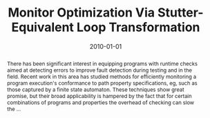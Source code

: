---
title: "Monitor Optimization Via Stutter-Equivalent Loop Transformation"
abstract: "There has been significant interest in equipping programs with runtime checks aimed at detecting errors to improve fault detection during testing and in the field. Recent work in this area has studied methods for efficiently monitoring a program execution's conformance to path property specifications, eg, such as those captured by a finite state automaton. These techniques show great promise, but their broad applicability is hampered by the fact that for certain combinations of programs and properties the overhead of checking can slow the …"
date: 2010-01-01
venue: "Proceedings of the 25th Annual ACM SIGPLAN Conference on Object-Oriented Programming, Systems, Languages, and Applications, OOPSLA 2010, October 17-21, 2010, Reno/Tahoe, Nevada, USA"
paperurl: https://dl.acm.org/doi/abs/10.1145/1869459.1869483
authors: "Rahul Purandare, Matthew B. Dwyer and Sebastian G. Elbaum"
awards: ""
---